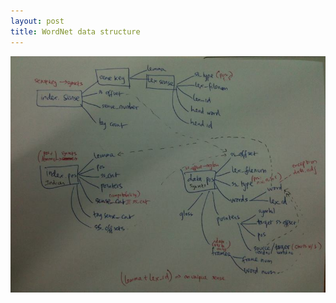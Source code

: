 ```yaml
---
layout: post
title: WordNet data structure
---
```


![wordnet data structure](/images/wordnet_data_structures_small.jpg)
